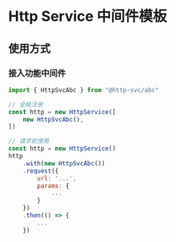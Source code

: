 # Http Service 中间件模板

## 使用方式

### 接入功能中间件

```js
import { HttpSvcAbc } from "@http-svc/abc"

// 全局注册
const http = new HttpService([
    new HttpSvcAbc(),
])

// 请求前使用
const http = new HttpService()
http
    .with(new HttpSvcAbc())
    .request({
        url: '...',
        params: {
            ...
        }
    })
    .then(() => {
        ...
    })

```
